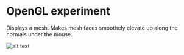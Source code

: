 # OpenGL experiment

Displays a mesh. Makes mesh faces smoothely elevate up along the normals under the mouse.

![alt text](simplescreenrecorder-2024-09-29_19.54.17.gif)